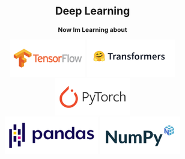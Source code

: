 <h1 align="center">Deep Learning</h1>
<h3 align="center">Now Im Learning about</h3>

<div align="center">
  <img src="Picture/Tensorflow.png" height="100px">
  <img src="Picture/Tranformers.png" height="100px">
  <img src="Picture/PyTorch.png" height="100px">
</div>

<div align="center">
  <img src="Picture/Pandas.png" height="100px">
  <img src="Picture/Numpy.jpg" height="100px">
</div>

